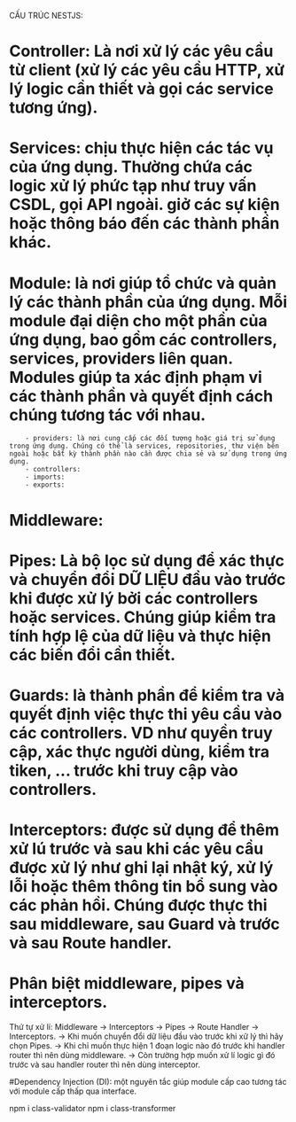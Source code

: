 CẤU TRÚC NESTJS:
# Controller: Là nơi xử lý các yêu cầu từ client (xử lý các yêu cầu HTTP, xử lý logic cần thiết và gọi các service tương ứng).
# Services: chịu thực hiện các tác vụ của ứng dụng. Thường chứa các logic xử lý phức tạp như truy vấn CSDL, gọi API ngoài. giở các sự kiện hoặc thông báo đến các thành phần khác.
# Module: là nơi giúp tổ chức và quản lý các thành phần của ứng dụng. Mỗi module đại diện cho một phần của ứng dụng, bao gồm các controllers, services, providers liên quan. Modules giúp ta xác định phạm vi các thành phần và quyết định cách chúng tương tác với nhau.
        - providers: là nơi cung cấp các đối tượng hoặc giá trị sử dụng trong ứng dụng. Chúng có thể là services, repositories, thư viện bên ngoài hoặc bất kỳ thành phần nào cần được chia sẻ và sử dụng trong ứng dụng.
        - controllers: 
        - imports:
        - exports: 
# Middleware:
# Pipes: Là bộ lọc sử dụng để xác thực và chuyển đổi DỮ LIỆU đầu vào trước khi được xử lý bởi các controllers hoặc services. Chúng giúp kiểm tra tính hợp lệ của dữ liệu và thực hiện các biến đổi cần thiết.
# Guards: là thành phần để kiểm tra và quyết định việc thực thi yêu cầu vào các controllers. VD như quyền truy cập, xác thực người dùng, kiểm tra tiken, ... trước khi truy cập vào controllers.
# Interceptors: được sử dụng để thêm xử lú trước và sau khi các yêu cầu được xử lý như ghi lại nhật ký, xử lý lỗi hoặc thêm thông tin bổ sung vào các phản hồi. Chúng được thực thi sau middleware, sau Guard và trước và sau Route handler.

# Phân biệt middleware, pipes và interceptors.
Thứ tự xử lí: Middleware -> Interceptors -> Pipes -> Route Handler -> Interceptors.
    -> Khi muốn chuyển đổi dữ liệu đầu vào trước khi xữ lý thì hãy chọn Pipes.
    -> Khi chỉ muốn thực hiện 1 đoạn logic nào đó trước khi handler router thì nên dùng middleware.
    -> Còn trường hợp muốn xử lí logic gì đó trước và sau handler router thì nên dùng interceptor.

#Dependency Injection (DI): một nguyên tắc giúp module cấp cao tương tác với module cấp thấp qua interface.

npm i class-validator 
npm i class-transformer